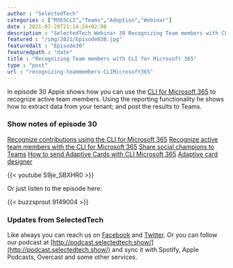```yaml
---
author : "SelectedTech"
categories : ["M365CLI","Teams","Adoption","Webinar"]
date : 2021-07-29T21:14:24+02:00
description : "SelectedTech Webinar 30 Recognizing Team members with CLI for Microsoft 365"
featured : "/img/2021/Episode030.jpg"
featuredalt : "Episode30"
featuredpath : "date"
title : "Recognizing Team members with CLI for Microsoft 365"
type : "post"
url : "recognizing-teammembers-CLIMicrosoft365"
---
```


In episode 30 Appie shows how you can use the [CLI for Microsoft 365](https://pnp.github.io/cli-microsoft365/) to recognize active team members. Using the reporting functionality he shows how to extract data from your tenant; and post the results to Teams.

### Show notes of episode 30

[Recognize contributions using the CLI for Microsoft 365](https://www.cloudappie.nl/recognize-contributions-clim365/)
[Recognize active team members with the CLI for Microsoft 365](https://www.cloudappie.nl/recognize-active-team-members-cli-microsoft-365/)
[Share social champions to Teams](https://pnp.github.io/cli-microsoft365/sample-scripts/teams/share-socialchampions/)
[How to send Adaptive Cards with CLI Microsoft 365](https://techcommunity.microsoft.com/t5/microsoft-365-pnp-blog/how-to-send-adaptive-cards-with-cli-microsoft-365/ba-p/2143466)
[Adaptive card designer](https://adaptivecards.io/designer/)

{{< youtube S9je_SBXHR0 >}}

Or just listen to the episode here:

{{< buzzsprout 9149004 >}}

### Updates from SelectedTech

Like always you can reach us on [Facebook](https://www.facebook.com/SelectedTechPage/) and [Twitter](https://twitter.com/selectedtech). Or you can follow our podcast at [http://podcast.selectedtech.show/](http://podcast.selectedtech.show/) and sync it with Spotify, Apple Podcasts, Overcast and some other services.
